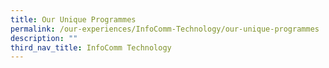 ```yaml
---
title: Our Unique Programmes
permalink: /our-experiences/InfoComm-Technology/our-unique-programmes
description: ""
third_nav_title: InfoComm Technology
---
```

